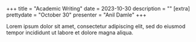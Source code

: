 +++
title = "Academic Writing"
date = 2023-10-30
description = ""
[extra]
prettydate = "October 30"
presenter = "Anil Damle"
+++

Lorem ipsum dolor sit amet, consectetur adipiscing elit, sed do eiusmod tempor incididunt ut labore et dolore magna aliqua.
